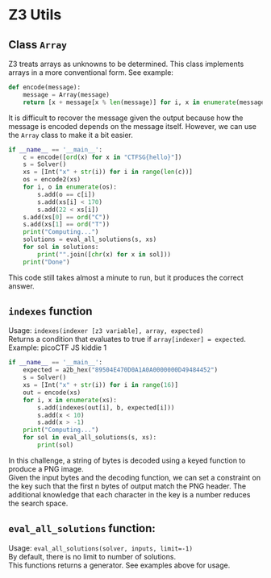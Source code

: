 # Z3 Utils


## Class `Array`
Z3 treats arrays as unknowns to be determined. This class implements arrays in a more conventional form.
See example:
```python
def encode(message):
    message = Array(message)
    return [x + message[x % len(message)] for i, x in enumerate(message)]
```
It is difficult to recover the message given the output because how the message is encoded depends on the
message itself. However, we can use the `Array` class to make it a bit easier.
```python
if __name__ == '__main__':
    c = encode([ord(x) for x in "CTFSG{hello}"])
    s = Solver()
    xs = [Int("x" + str(i)) for i in range(len(c))]
    os = encode2(xs)
    for i, o in enumerate(os):
        s.add(o == c[i])
        s.add(xs[i] < 170)
        s.add(22 < xs[i])
    s.add(xs[0] == ord("C"))
    s.add(xs[1] == ord("T"))
    print("Computing...")
    solutions = eval_all_solutions(s, xs)
    for sol in solutions:
        print("".join([chr(x) for x in sol]))
    print("Done")
```
This code still takes almost a minute to run, but it produces the correct answer.

## `indexes` function
Usage: `indexes(indexer [z3 variable], array, expected)`  
Returns a condition that evaluates to true if `array[indexer] = expected`.
Example: picoCTF JS kiddie 1
```python
if __name__ == '__main__':
    expected = a2b_hex("89504E470D0A1A0A0000000D49484452")
    s = Solver()
    xs = [Int("x" + str(i)) for i in range(16)]
    out = encode(xs)
    for i, x in enumerate(xs):
        s.add(indexes(out[i], b, expected[i]))
        s.add(x < 10)
        s.add(x > -1)
    print("Computing...")
    for sol in eval_all_solutions(s, xs):
        print(sol)
```
In this challenge, a string of bytes is decoded using a keyed function to produce a PNG image.  
Given the input bytes and the decoding function, we can set a constraint on the key such that the first n bytes of output
match the PNG header. The additional knowledge that each character in the key is a number reduces the search space.

## `eval_all_solutions` function:
Usage: `eval_all_solutions(solver, inputs, limit=-1)`  
By default, there is no limit to number of solutions.  
This functions returns a generator. 
See examples above for usage.
